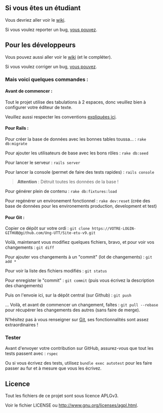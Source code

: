 ## Si vous êtes un étudiant

Vous devriez aller voir le [wiki](https://github.com/Ung-UTT/Site-etu-v9/wiki).

Si vous voulez reporter un bug, [vous pouvez](https://github.com/Ung-UTT/Site-etu-v9/issues/new).

## Pour les développeurs

Vous pouvez aussi aller voir le [wiki](https://github.com/Ung-UTT/Site-etu-v9/wiki) (et le compléter).

Si vous voulez corriger un bug, [vous pouvez](https://github.com/Ung-UTT/Site-etu-v9/issues).

### Mais voici quelques commandes :

#### Avant de commencer :

Tout le projet utilise des tabulations à 2 espaces, donc veuillez bien à configurer votre éditeur de texte.

Veuillez aussi respecter les conventions [expliquées ici](http://itsignals.cascadia.com.au/?p=7).

#### Pour Rails :

Pour créer la base de données avec les bonnes tables toussa… : `rake db:migrate`

Pour ajouter les utilisateurs de base avec les bons rôles : `rake db:seed`

Pour lancer le serveur : `rails server`

Pour lancer la console (permet de faire des tests rapides) : `rails console`

> **Attention** : Détruit toutes les données de la base !

Pour générer plein de contenu : `rake db:fixtures:load`

Pour regénérer un environement fonctionnel : `rake dev:reset` (crée des
base de données pour les environements production, development et test)

#### Pour Git :

Copier ce dépôt sur votre ordi : `git clone https://VOTRE-LOGIN-GITHUB@github.com/Ung-UTT/Site-etu-v9.git`

Voilà, maintenant vous modifiez quelques fichiers, bravo, et pour voir vos changements : `git diff`

Pour ajouter vos changements à un "commit" (lot de changements) : `git add *`

Pour voir la liste des fichiers modifiés : `git status`

Pour enregister le "commit" : `git commit` (puis vous écrivez la description des changements)

Puis on l'envoie ici, sur la dépôt central (sur Github) : `git push`

... Voilà, et avant de commencer un changement, faîtes : `git pull --rebase` pour récupérer les changements des autres (sans faire de merge).

N'hésitez pas à vous renseigner sur [Git](http://gitref.org/), ses fonctionnalités sont assez extraordinaires !

### Tester

Avant d'envoyer votre contribution sur GitHub, assurez-vous que tout les tests passent avec : `rspec`

Ou si vous écrivez des tests, utilisez `bundle exec autotest` pour les faire passer au fur et
à mesure que vous les écrivez.

## Licence

Tout les fichiers de ce projet sont sous licence APLGv3.

Voir le fichier LICENSE ou <http://www.gnu.org/licenses/agpl.html>.

